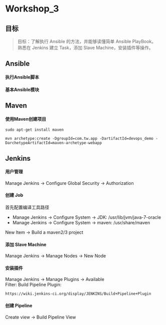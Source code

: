 
Workshop_3
==========

## 目标
> 目标：了解执行 Ansible 的方法，并能够读懂简单 Ansible PlayBook。<br>
> 熟悉在 Jenkins 建立 Task，添加 Slave Machine，安装插件等操作。

## Ansible

#### 执行Ansible脚本

#### 基本Ansible模块

## Maven

#### 使用Maven创建项目
```
sudo apt-get install maven

mvn archetype:create -DgroupId=com.tw.app -DartifactId=devops_demo -DarchetypeArtifactId=maven-archetype-webapp
```

## Jenkins 

#### 用户管理
Manage Jenkins -> Configure Global Security -> Authorization

#### 创建 Job
首先配置编译工具路径

* Manage Jenkins -> Configure System -> JDK: /usr/lib/jvm/java-7-oracle
* Manage Jenkins -> Configure System -> maven: /usr/share/maven

New Item -> Build a maven2/3 project

#### 添加 Slave Machine
Manage Jenkins -> Manage Nodes -> New Node

#### 安装插件
Manage Jenkins -> Manage Plugins -> Available<br>
Filter: Build Pipeline Plugin:

```
https://wiki.jenkins-ci.org/display/JENKINS/Build+Pipeline+Plugin
```
#### 创建 Pipeline
Create view -> Build Pipeline View
